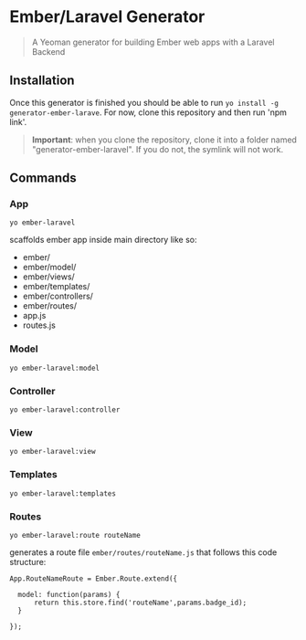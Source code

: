 Ember/Laravel Generator
========================

> A Yeoman generator for building Ember web apps with a Laravel Backend

Installation
-------------

Once this generator is finished you should be able to run ```yo install -g generator-ember-larave```. For now, clone this repository and then run 'npm link'. 

> **Important**: when you clone the repository, clone it into a folder named "generator-ember-laravel". If you do not, the symlink will not work.

Commands
--------

### App

``` yo ember-laravel ```

scaffolds ember app inside main directory like so:

- ember/
- ember/model/
- ember/views/
- ember/templates/
- ember/controllers/
- ember/routes/
- app.js
- routes.js

### Model

``` yo ember-laravel:model ```

### Controller

``` yo ember-laravel:controller ```

### View

``` yo ember-laravel:view ```

### Templates

``` yo ember-laravel:templates ```

### Routes

``` yo ember-laravel:route routeName ```

generates a route file ```ember/routes/routeName.js``` that follows this code structure:

```
App.RouteNameRoute = Ember.Route.extend({

  model: function(params) {
      return this.store.find('routeName',params.badge_id); 
  }
  
});
```
